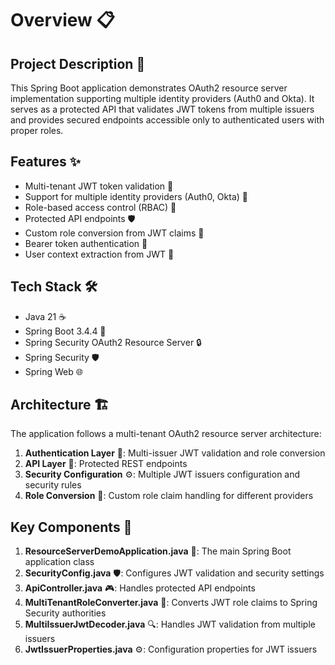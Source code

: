 # Overview 📋

## Project Description 🎯

This Spring Boot application demonstrates OAuth2 resource server implementation supporting multiple identity providers (Auth0 and Okta). It serves as a protected API that validates JWT tokens from multiple issuers and provides secured endpoints accessible only to authenticated users with proper roles.

## Features ✨

- Multi-tenant JWT token validation 🔑
- Support for multiple identity providers (Auth0, Okta) 🔐
- Role-based access control (RBAC) 👥
- Protected API endpoints 🛡️
- Custom role conversion from JWT claims 🔄
- Bearer token authentication 🎫
- User context extraction from JWT 📝

## Tech Stack 🛠️

- Java 21 ☕
- Spring Boot 3.4.4 🍃
- Spring Security OAuth2 Resource Server 🔒
- Spring Security 🛡️
- Spring Web 🌐

## Architecture 🏗️

The application follows a multi-tenant OAuth2 resource server architecture:

1. **Authentication Layer** 🔐: Multi-issuer JWT validation and role conversion
2. **API Layer** 📡: Protected REST endpoints
3. **Security Configuration** ⚙️: Multiple JWT issuers configuration and security rules
4. **Role Conversion** 🔄: Custom role claim handling for different providers

## Key Components 🧩

1. **ResourceServerDemoApplication.java** 🚀: The main Spring Boot application class
2. **SecurityConfig.java** 🛡️: Configures JWT validation and security settings
3. **ApiController.java** 🎮: Handles protected API endpoints
4. **MultiTenantRoleConverter.java** 🔄: Converts JWT role claims to Spring Security authorities
5. **MultiIssuerJwtDecoder.java** 🔍: Handles JWT validation from multiple issuers
6. **JwtIssuerProperties.java** ⚙️: Configuration properties for JWT issuers
